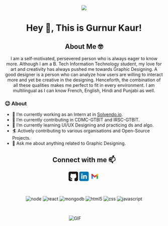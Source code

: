 <div align="center">
<img src="https://user-images.githubusercontent.com/42115530/92640221-9728ca00-f2fa-11ea-8994-c72b26e937de.gif" align="center"/>
</div>
<h1 align='center'>Hey 👋, This is Gurnur Kaur!</h1>
<p align = 'center'> 
<h2 align='center'>About Me 🤓</h2>
<p align='center'>I am a self-motivated, persevered person who is always eager to know more. Although I am a B. Tech Information Technology student, my love for art and creativity has always pushed me towards Graphic Designing. A good designer is a person who can analyze how users are willing to interact more and yet be creative in the designing. Henceforth, the combination of all these qualities makes me perfect to fit in every environment. I am multilingual as I can know French, English, Hindi and Punjabi as well.
<!--  <p align="left"> <img src="https://komarev.com/ghpvc/?username=simarpreetsingh-019" alt="simarpreetsingh-019" /> </p> -->

### 😉 About
- 🍎 I’m currently working as an Intern at in [Solvendo.io](https://solvendo.io/#/).
- 🔭 I’m currently contributing in CDMC-GTBIT and IRSC-GTBIT.
- 🌱 I’m currently learning UI/UX Designing and practicing ds and algo. 
- 🏄‍ Actively contributing to various organisations and Open-Source Projects.
- 💬 Ask me about anything related to Graphic Designing.
</p><h2 align='center'>Connect with me  📫 </h2>
<p align = 'center'> 
 <a href = https://github.com/gurnur00 target='_blank'> <img src=https://github.com/edent/SuperTinyIcons/blob/master/images/svg/github.svg height='30' weight='30'/></a>
<a href = https://www.linkedin.com/in/gurnur-kaur-aa9a95189/ target='_blank'> <img src=https://github.com/edent/SuperTinyIcons/blob/master/images/svg/linkedin.svg height='30' weight='30'/></a> 
<!-- <a href =  target='_blank'> <img src=https://github.com/edent/SuperTinyIcons/blob/master/images/svg/medium.svg height='30' weight='30'/></a>  -->
<a href="https://mail.google.com/mail/u/0/?view=cm&fs=1&tf=1&to=gurnurkaur00@gmail.com" target="_blank"><img src=https://github.com/edent/SuperTinyIcons/blob/master/images/svg/gmail.svg height='30' weight='30'/></a>

 &emsp;
 
 <p align="center">
 <img src="https://img.icons8.com/color/452/nodejs.png" alt="node" width="40" height="40"/>
 <img src="https://upload.wikimedia.org/wikipedia/commons/thumb/a/a7/React-icon.svg/1280px-React-icon.svg.png" alt="react" width="40" height="40"/> 
 <img src="https://img.icons8.com/color/452/mongodb.png" alt="mongodb" width="40" height="40"/>
<img src="https://www.w3.org/html/logo/downloads/HTML5_1Color_Black.png" alt="html5" width="40" height="40"/>
 <img src="https://cdn1.iconfinder.com/data/icons/social-media-logos-7/64/css-3-512.png" alt="css" width="40" height="40"/>
 <img src="https://picosat.systems/wp-content/uploads/2016/03/js-logo.png" alt="javascript" width="40" height="40"/>
</p>

 &emsp;

<img align="right" height="250" width="300" alt="GIF" src="https://miro.medium.com/max/1360/1*IRGHmiGsa16stedQvIaZfw.gif" />






